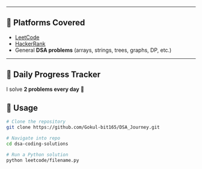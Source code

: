 
---

## 🚀 Platforms Covered
- [LeetCode](https://leetcode.com/)  
- [HackerRank](https://www.hackerrank.com/)  
- General **DSA problems** (arrays, strings, trees, graphs, DP, etc.)  

---

## 📅 Daily Progress Tracker
I solve **2 problems every day** 🚀  

## 📝 Usage
```bash
# Clone the repository
git clone https://github.com/Gokul-bit165/DSA_Journey.git

# Navigate into repo
cd dsa-coding-solutions

# Run a Python solution
python leetcode/filename.py
